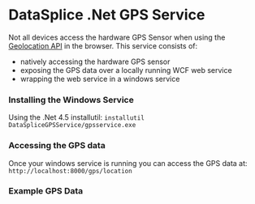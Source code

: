 # DataSplice .Net GPS Service

Not all devices access the hardware GPS Sensor when using the [Geolocation API](http://dev.w3.org/geo/api/spec-source.html) in the browser. This service consists of:

- natively accessing the hardware GPS sensor
- exposing the GPS data over a locally running WCF web service
- wrapping the web service in a windows service

### Installing the Windows Service

Using the .Net 4.5 installutil: `installutil DataSpliceGPSService/gpsservice.exe`

### Accessing the GPS data

Once your windows service is running you can access the GPS data at: `http://localhost:8000/gps/location`

### Example GPS Data
